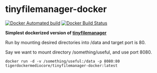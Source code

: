 # tinyfilemanager-docker

[![Docker Automated build](https://img.shields.io/docker/automated/tigerdockermediocore/tinyfilemanager-docker.svg)](https://hub.docker.com/r/tigerdockermediocore/tinyfilemanager-docker) [![Docker Build Status](https://img.shields.io/docker/build/tigerdockermediocore/tinyfilemanager-docker.svg)](https://hub.docker.com/r/tigerdockermediocore/tinyfilemanager-docker)

**Simplest dockerized version of [tinyfilemanager](https://tinyfilemanager.github.io)**


Run by mounting desired directories into /data and target port is 80.

Say we want to mount directory /something/useful, and use port 8080.

`
docker run -d -v /something/useful:/data -p 8080:80 tigerdockermediocore/tinyfilemanager-docker:latest
`